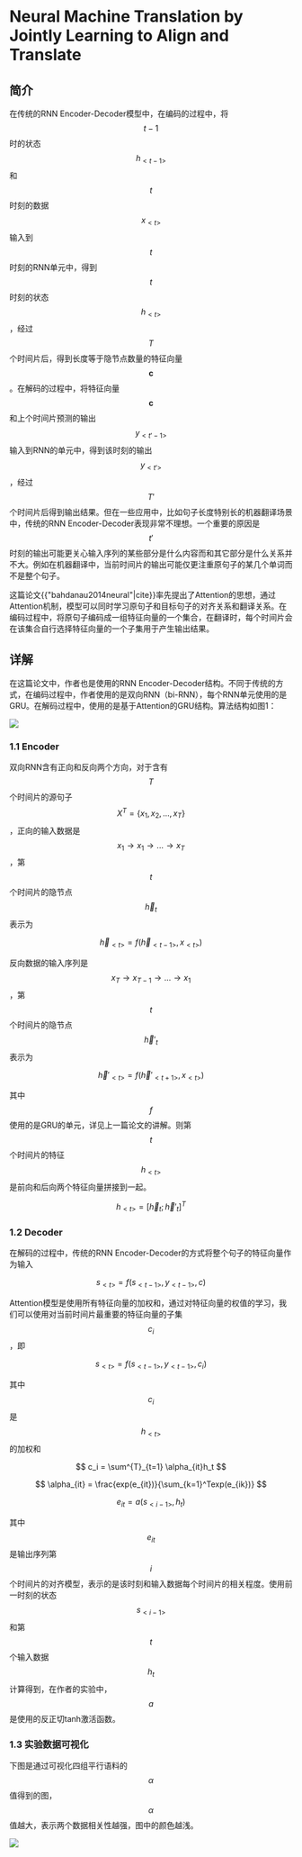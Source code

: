 # Neural Machine Translation by Jointly Learning to Align and Translate

## 简介

在传统的RNN Encoder-Decoder模型中，在编码的过程中，将$$t-1$$时的状态$$h_{<t-1>}$$和$$t$$时刻的数据$$x_{<t>}$$输入到$$t$$时刻的RNN单元中，得到$$t$$时刻的状态$$h_{<t>}$$，经过$$T$$个时间片后，得到长度等于隐节点数量的特征向量$$\mathbf{c}$$。在解码的过程中，将特征向量$$\mathbf{c}$$和上个时间片预测的输出$$y_{<t'-1>}$$输入到RNN的单元中，得到该时刻的输出$$y_{<t'>}$$，经过$$T'$$个时间片后得到输出结果。但在一些应用中，比如句子长度特别长的机器翻译场景中，传统的RNN Encoder-Decoder表现非常不理想。一个重要的原因是$$t'$$时刻的输出可能更关心输入序列的某些部分是什么内容而和其它部分是什么关系并不大。例如在机器翻译中，当前时间片的输出可能仅更注重原句子的某几个单词而不是整个句子。

这篇论文{{"bahdanau2014neural"\|cite}}率先提出了Attention的思想，通过Attention机制，模型可以同时学习原句子和目标句子的对齐关系和翻译关系。在编码过程中，将原句子编码成一组特征向量的一个集合，在翻译时，每个时间片会在该集合自行选择特征向量的一个子集用于产生输出结果。

## 详解

在这篇论文中，作者也是使用的RNN Encoder-Decoder结构。不同于传统的方式，在编码过程中，作者使用的是双向RNN（bi-RNN），每个RNN单元使用的是GRU。在解码过程中，使用的是基于Attention的GRU结构。算法结构如图1：

![](/assets/Attention_1.png)

### 1.1 Encoder

双向RNN含有正向和反向两个方向，对于含有$$T$$个时间片的源句子$$X^T = \{x_1, x_2, ..., x_T\}$$，正向的输入数据是$$x_1 \rightarrow x_1 \rightarrow ... \rightarrow x_T$$，第$$t$$个时间片的隐节点$$\vec{h}_t$$表示为


$$
\vec{h}_{<t>} = f(\vec{h}_{<t-1>}, x_{<t>})
$$


反向数据的输入序列是$$x_T \rightarrow x_{T-1} \rightarrow ... \rightarrow x_1$$，第$$t$$个时间片的隐节点$$\vec{h}'_t$$表示为


$$
\vec{h}'_{<t>} = f(\vec{h}'_{<t+1>}, x_{<t>})
$$


其中$$f$$使用的是GRU的单元，详见上一篇论文的讲解。则第$$t$$个时间片的特征$$h_{<t>}$$是前向和后向两个特征向量拼接到一起。


$$
h_{<t>} = [\vec{h}_t; \vec{h}'_t]^T
$$


### 1.2 Decoder

在解码的过程中，传统的RNN Encoder-Decoder的方式将整个句子的特征向量作为输入


$$
s_{<t>} = f(s_{<t-1>}, y_{<t-1>}, c)
$$


Attention模型是使用所有特征向量的加权和，通过对特征向量的权值的学习，我们可以使用对当前时间片最重要的特征向量的子集$$c_i$$，即


$$
s_{<t>} = f(s_{<t-1>}, y_{<t-1>}, c_i)
$$


其中$$c_i$$是$$h_{<t>}$$的加权和


$$
c_i = \sum^{T}_{t=1} \alpha_{it}h_t
$$



$$
\alpha_{it} = \frac{exp(e_{it})}{\sum_{k=1}^Texp(e_{ik})}
$$



$$
e_{it} = a(s_{<i-1>}, h_t)
$$


其中$$e_{it}$$是输出序列第$$i$$个时间片的对齐模型，表示的是该时刻和输入数据每个时间片的相关程度。使用前一时刻的状态$$s_{<i-1>}$$和第$$t$$个输入数据$$h_t$$计算得到，在作者的实验中，$$a$$是使用的反正切tanh激活函数。

### 1.3 实验数据可视化

下图是通过可视化四组平行语料的$$\alpha$$值得到的图，$$\alpha$$值越大，表示两个数据相关性越强，图中的颜色越浅。

![](/assets/Attention_2.png)



